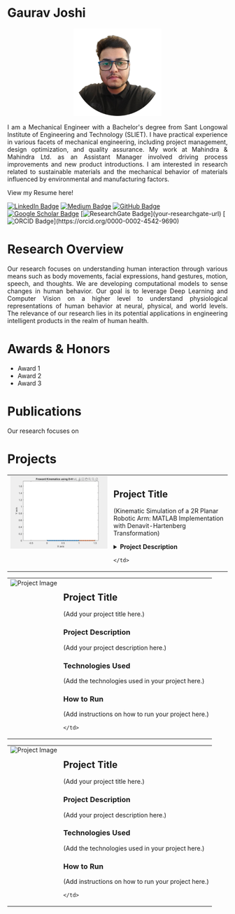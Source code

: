 # Gaurav Joshi

<p align="center">
  <img src="./profilepic.png" alt="Profile Picture" width="200"/>
  <br>
  <samp>
    <p align="justify"> 
     I am a Mechanical Engineer with a Bachelor's degree from Sant Longowal Institute of Engineering and Technology (SLIET). I have practical experience in various facets of mechanical engineering, including project management, design optimization, and quality assurance. My work at Mahindra & Mahindra Ltd. as an Assistant Manager involved driving process improvements and new product introductions. I am interested in research related to sustainable materials and the mechanical behavior of materials influenced by environmental and manufacturing factors. 
      </p>
  </samp>
</p>




View my Resume here!

[![LinkedIn Badge](https://img.shields.io/badge/-LinkedIn-blue?style=flat-square&logo=linkedin&logoColor=white&link=your-linkedin-url%29)](https://www.linkedin.com/in/mastersinusoidal/)
[![Medium Badge](https://img.shields.io/badge/-Medium-black?style=flat-square&logo=medium&logoColor=white&link=your-medium-url%29)](https://medium.com/@mastersinusoidal)
[![GitHub Badge](https://img.shields.io/badge/-GitHub-181717?style=flat-square&logo=github&logoColor=white&link=your-github-url%29)](https://github.com/mastersinusoidal)
[![Google Scholar Badge](https://img.shields.io/badge/-Google_Scholar-blue?style=flat-square&logo=google-scholar&logoColor=white&link=your-google-scholar-url%29)](your-google-scholar-url)
[![ResearchGate Badge](https://img.shields.io/badge/-ResearchGate-green?)](your-researchgate-url)
[![ORCID Badge](https://img.shields.io/badge/-ORCID-green?)](https://orcid.org/0000-0002-4542-9690)

# Research Overview
<p align="justify"> 
Our research focuses on understanding human interaction through various means such as body movements, facial expressions, hand gestures, motion, speech, and thoughts. We are developing computational models to sense changes in human behavior. Our goal is to leverage Deep Learning and Computer Vision on a higher level to understand physiological representations of human behavior at neural, physical, and world levels. The relevance of our research lies in its potential applications in engineering intelligent products in the realm of human health.
  </p>

# Awards & Honors
* Award 1
* Award 2
* Award 3

# Publications
<p align="justify"> 
Our research focuses on 
  </p>

  
# Projects
  <table border="0">
  <tr>
    <td valign="top"><img src="./dhm.gif" alt="Project Image" width="1000"/></td>
    <td valign="top">

## Project Title
(Kinematic Simulation of a 2R Planar Robotic Arm: MATLAB Implementation with Denavit-Hartenberg Transformation)

<details>
  <summary><b>Project Description</b></summary>

(This project explores the simulation of forward kinematics for a 2R planar robotic arm using MATLAB, integrating the Denavit-Hartenberg (D-H) Transformation method. The D-H method employs a recursive approach to calculate the rotation matrix and displacement vector of the end-effector relative to the base frame. Key steps involve assigning frames according to D-H rules, filling out the D-H parameter table, and incorporating parameters into the homogeneous transformation matrix. Adhering to D-H frame assignment rules ensures accurate representation of the manipulator's kinematic diagram. By modifying the D-H parameter table for 2D planar manipulation, the project emphasizes the practical application of the D-H method. Through MATLAB implementation, including loop-based variable analysis and plot generation, the project showcases the efficacy of the D-H method in accurately determining end effector positions. Additionally, the study highlights the importance of understanding manipulator kinematics in advancing automation across industries.)

</details>


    </td>
  </tr>
</table>

 <table border="0">
  <tr>
    <td valign="top"><img src="IMAGE_URL" alt="Project Image" width="500"/></td>
    <td valign="top">

## Project Title
(Add your project title here.)

### Project Description
(Add your project description here.)

### Technologies Used
(Add the technologies used in your project here.)

### How to Run
(Add instructions on how to run your project here.)

    </td>
  </tr>
</table>

 <table border="0">
  <tr>
    <td valign="top"><img src="IMAGE_URL" alt="Project Image" width="500"/></td>
    <td valign="top">

## Project Title
(Add your project title here.)

### Project Description
(Add your project description here.)

### Technologies Used
(Add the technologies used in your project here.)

### How to Run
(Add instructions on how to run your project here.)

    </td>
  </tr>
</table>




